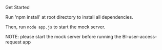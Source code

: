 Get Started

Run 'npm install' at root directory to install all dependencies.

Then, run `node app.js` to start the mock server.

NOTE: please start the mock server before running the BI-user-access-request app

